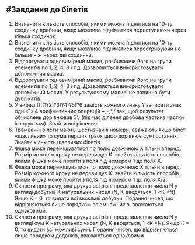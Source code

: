 #Завдання до білетів
--
1. Визначити кількість способів, якими можна піднятися на 10-ту сходинку драбини, якщо можливо підніматися переступаючи через кілька сходинок. 
2. Визначити кількість способів, якими можна піднятися на 10-ту сходинку драбини, якщо можливо підніматися перестрибуючи не більше ніж через дві сходинки. 
3. Відсортувати одновимірний масив, розбиваючи його на групи елементів по 1, 2, 4, 8 і т.д. Дозволяється використовувати допоміжний масив. 
4. Відсортувати одновимірний масив, розбиваючи його на групи елементів по 1, 2, 4, 8 і т.д. Дозволяється використовувати допоміжний масив. У результуючому масиві не повинно бути дублікатів. 
5. У виразі ((((1?2)?3)?4)?5)?6 замість кожного знаку ? записати знак однієї з 4 арифметичних операцій +,-,*,/ так, щоб результат обчислень дорівнював 35 (під час ділення дробова частина частки ігнорується). Знайти всі рішення. 
6. Трамвайні білети мають шестизначні номери, вважають якщо білет «щасливий» то сума перших трьох цифр дорівнює сумі останніх. Знайти кількість щасливих білетів. 
7. Фішка може переміщуватися по полю довжиною Х тільки вперед. Розмір кожного кроку не перевищує К. знайти кількість способів якими фішка може пройти з поля під номером 1 до поля Х. 
8. Фішка може переміщуватися по полю довжиною Х тільки вперед. Розмір кожного кроку не перевищує К. знайти кількість способів якими фішка може пройти з поля під номером 1 до поля Х/2. 
9. Скласти програму, яка друкує всі різні представлення числа N у вигляді добутків K натуральних чисел (N, K-вводяться, 1 <K <N). Якщо К = 0, то видати всі можливі добутки. Подання чисел, що відрізняються лише порядком співмножників, вважаються однаковими.
10. Скласти програму, яка друкує всі різні представлення числа N у вигляді сум K натуральних чисел (N, K-вводяться, 1 <K <N). Якщо К = 0, то видати всі можливі суми. Подання чисел, що відрізняються лише порядком доданків, вважаються однаковими.


